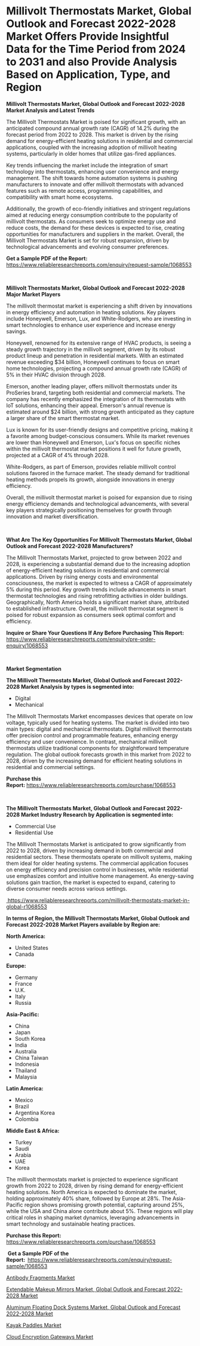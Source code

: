 <p><h1>Millivolt Thermostats Market, Global Outlook and Forecast 2022-2028 Market Offers Provide Insightful Data for the Time Period from 2024 to 2031 and also Provide Analysis Based on Application, Type, and Region</h1></p><p><strong>Millivolt Thermostats Market, Global Outlook and Forecast 2022-2028 Market Analysis and Latest Trends</strong></p>
<p><p>The Millivolt Thermostats Market is poised for significant growth, with an anticipated compound annual growth rate (CAGR) of 14.2% during the forecast period from 2022 to 2028. This market is driven by the rising demand for energy-efficient heating solutions in residential and commercial applications, coupled with the increasing adoption of millivolt heating systems, particularly in older homes that utilize gas-fired appliances.</p><p>Key trends influencing the market include the integration of smart technology into thermostats, enhancing user convenience and energy management. The shift towards home automation systems is pushing manufacturers to innovate and offer millivolt thermostats with advanced features such as remote access, programming capabilities, and compatibility with smart home ecosystems.</p><p>Additionally, the growth of eco-friendly initiatives and stringent regulations aimed at reducing energy consumption contribute to the popularity of millivolt thermostats. As consumers seek to optimize energy use and reduce costs, the demand for these devices is expected to rise, creating opportunities for manufacturers and suppliers in the market. Overall, the Millivolt Thermostats Market is set for robust expansion, driven by technological advancements and evolving consumer preferences.</p></p>
<p><strong>Get a Sample PDF of the Report:&nbsp;</strong> <a href="https://www.reliableresearchreports.com/enquiry/request-sample/1068553?utm_campaign=37&utm_medium=2&utm_source=Github&utm_content=ia&utm_term=03122024&utm_id=millivolt-thermostats-market-global-outlook-and-forecast-2022-2028">https://www.reliableresearchreports.com/enquiry/request-sample/1068553</a></p>
<p>&nbsp;</p>
<p><strong>Millivolt Thermostats Market, Global Outlook and Forecast 2022-2028 Major Market Players</strong></p>
<p><p>The millivolt thermostat market is experiencing a shift driven by innovations in energy efficiency and automation in heating solutions. Key players include Honeywell, Emerson, Lux, and White-Rodgers, who are investing in smart technologies to enhance user experience and increase energy savings. </p><p>Honeywell, renowned for its extensive range of HVAC products, is seeing a steady growth trajectory in the millivolt segment, driven by its robust product lineup and penetration in residential markets. With an estimated revenue exceeding $34 billion, Honeywell continues to focus on smart home technologies, projecting a compound annual growth rate (CAGR) of 5% in their HVAC division through 2028.</p><p>Emerson, another leading player, offers millivolt thermostats under its ProSeries brand, targeting both residential and commercial markets. The company has recently emphasized the integration of its thermostats with IoT solutions, enhancing their appeal. Emerson's annual revenue is estimated around $24 billion, with strong growth anticipated as they capture a larger share of the smart thermostat market.</p><p>Lux is known for its user-friendly designs and competitive pricing, making it a favorite among budget-conscious consumers. While its market revenues are lower than Honeywell and Emerson, Lux's focus on specific niches within the millivolt thermostat market positions it well for future growth, projected at a CAGR of 4% through 2028.</p><p>White-Rodgers, as part of Emerson, provides reliable millivolt control solutions favored in the furnace market. The steady demand for traditional heating methods propels its growth, alongside innovations in energy efficiency.</p><p>Overall, the millivolt thermostat market is poised for expansion due to rising energy efficiency demands and technological advancements, with several key players strategically positioning themselves for growth through innovation and market diversification.</p></p>
<p>&nbsp;</p>
<p><strong>What Are The Key Opportunities For Millivolt Thermostats Market, Global Outlook and Forecast 2022-2028 Manufacturers?</strong></p>
<p><p>The Millivolt Thermostats Market, projected to grow between 2022 and 2028, is experiencing a substantial demand due to the increasing adoption of energy-efficient heating solutions in residential and commercial applications. Driven by rising energy costs and environmental consciousness, the market is expected to witness a CAGR of approximately 5% during this period. Key growth trends include advancements in smart thermostat technologies and rising retrofitting activities in older buildings. Geographically, North America holds a significant market share, attributed to established infrastructure. Overall, the millivolt thermostat segment is poised for robust expansion as consumers seek optimal comfort and efficiency.</p></p>
<p><strong>Inquire or Share Your Questions If Any Before Purchasing This Report:</strong> <a href="https://www.reliableresearchreports.com/enquiry/pre-order-enquiry/1068553?utm_campaign=37&utm_medium=2&utm_source=Github&utm_content=ia&utm_term=03122024&utm_id=millivolt-thermostats-market-global-outlook-and-forecast-2022-2028">https://www.reliableresearchreports.com/enquiry/pre-order-enquiry/1068553</a></p>
<p>&nbsp;</p>
<p><strong>Market Segmentation</strong></p>
<p><strong>The Millivolt Thermostats Market, Global Outlook and Forecast 2022-2028 Market Analysis by types is segmented into:</strong></p>
<p><ul><li>Digital</li><li>Mechanical</li></ul></p>
<p><p>The Millivolt Thermostats Market encompasses devices that operate on low voltage, typically used for heating systems. The market is divided into two main types: digital and mechanical thermostats. Digital millivolt thermostats offer precision control and programmable features, enhancing energy efficiency and user convenience. In contrast, mechanical millivolt thermostats utilize traditional components for straightforward temperature regulation. The global outlook forecasts growth in this market from 2022 to 2028, driven by the increasing demand for efficient heating solutions in residential and commercial settings.</p></p>
<p><strong>Purchase this Report:&nbsp;</strong><a href="https://www.reliableresearchreports.com/purchase/1068553?utm_campaign=37&utm_medium=2&utm_source=Github&utm_content=ia&utm_term=03122024&utm_id=millivolt-thermostats-market-global-outlook-and-forecast-2022-2028">https://www.reliableresearchreports.com/purchase/1068553</a></p>
<p>&nbsp;</p>
<p><strong>The Millivolt Thermostats Market, Global Outlook and Forecast 2022-2028 Market Industry Research by Application is segmented into:</strong></p>
<p><ul><li>Commercial Use</li><li>Residential Use</li></ul></p>
<p><p>The Millivolt Thermostats Market is anticipated to grow significantly from 2022 to 2028, driven by increasing demand in both commercial and residential sectors. These thermostats operate on millivolt systems, making them ideal for older heating systems. The commercial application focuses on energy efficiency and precision control in businesses, while residential use emphasizes comfort and intuitive home management. As energy-saving solutions gain traction, the market is expected to expand, catering to diverse consumer needs across various settings.</p></p>
<p><a href="https://www.reliableresearchreports.com/millivolt-thermostats-market-in-global-r1068553?utm_campaign=37&utm_medium=2&utm_source=Github&utm_content=ia&utm_term=03122024&utm_id=millivolt-thermostats-market-global-outlook-and-forecast-2022-2028">&nbsp;https://www.reliableresearchreports.com/millivolt-thermostats-market-in-global-r1068553</a></p>
<p><strong>In terms of Region, the Millivolt Thermostats Market, Global Outlook and Forecast 2022-2028 Market Players available by Region are:</strong></p>
<p>
    <p> <strong> North America: </strong>
        <ul>
            <li>United States</li>
            <li>Canada</li>
        </ul>
        </p> 
    <p> <strong> Europe: </strong>
        <ul>
            <li>Germany</li>
            <li>France</li>
            <li>U.K.</li>
            <li>Italy</li>
            <li>Russia</li>
        </ul>
        </p> 
    <p> <strong> Asia-Pacific: </strong>
        <ul>
            <li>China</li>
            <li>Japan</li>
            <li>South Korea</li>
            <li>India</li>
            <li>Australia</li>
            <li>China Taiwan</li>
            <li>Indonesia</li>
            <li>Thailand</li>
            <li>Malaysia</li>
        </ul>
        </p> 
    <p> <strong> Latin America: </strong>
        <ul>
            <li>Mexico</li>
            <li>Brazil</li>
            <li>Argentina Korea</li>
            <li>Colombia</li>
        </ul>
        </p> 
    <p> <strong> Middle East & Africa: </strong>
        <ul>
            <li>Turkey</li>
            <li>Saudi</li>
            <li>Arabia</li>
            <li>UAE</li>
            <li>Korea</li>
        </ul>
    </p>
    </p>
<p><p>The millivolt thermostats market is projected to experience significant growth from 2022 to 2028, driven by rising demand for energy-efficient heating solutions. North America is expected to dominate the market, holding approximately 40% share, followed by Europe at 28%. The Asia-Pacific region shows promising growth potential, capturing around 25%, while the USA and China alone contribute about 5%. These regions will play critical roles in shaping market dynamics, leveraging advancements in smart technology and sustainable heating practices.</p></p>
<p><strong>Purchase this Report: </strong><a href="https://www.reliableresearchreports.com/purchase/1068553?utm_campaign=37&utm_medium=2&utm_source=Github&utm_content=ia&utm_term=03122024&utm_id=millivolt-thermostats-market-global-outlook-and-forecast-2022-2028">https://www.reliableresearchreports.com/purchase/1068553</a></p>
<p>&nbsp;<strong>Get a Sample PDF of the Report:&nbsp;&nbsp;</strong><a href="https://www.reliableresearchreports.com/enquiry/request-sample/1068553?utm_campaign=37&utm_medium=2&utm_source=Github&utm_content=ia&utm_term=03122024&utm_id=millivolt-thermostats-market-global-outlook-and-forecast-2022-2028">https://www.reliableresearchreports.com/enquiry/request-sample/1068553</a></p>
<p><strong></strong></p>
<p><p><a href="https://www.linkedin.com/pulse/future-antibody-fragments-market-key-growth-drivers-forecasted-ogeff?utm_campaign=37&utm_medium=2&utm_source=Github&utm_content=ia&utm_term=03122024&utm_id=millivolt-thermostats-market-global-outlook-and-forecast-2022-2028">Antibody Fragments Market</a></p><p><a href="https://github.com/pizolina/Market-Research-Report-List-6/blob/main/extendable-makeup-mirrors-market-global-outlook-and-forecast-2022-2028-market.md?utm_campaign=37&utm_medium=2&utm_source=Github&utm_content=ia&utm_term=03122024&utm_id=millivolt-thermostats-market-global-outlook-and-forecast-2022-2028">Extendable Makeup Mirrors Market, Global Outlook and Forecast 2022-2028 Market</a></p><p><a href="https://github.com/tamvrosiya/Market-Research-Report-List-6/blob/main/aluminum-floating-dock-systems-market-global-outlook-and-forecast-2022-2028-market.md?utm_campaign=37&utm_medium=2&utm_source=Github&utm_content=ia&utm_term=03122024&utm_id=millivolt-thermostats-market-global-outlook-and-forecast-2022-2028">Aluminum Floating Dock Systems Market, Global Outlook and Forecast 2022-2028 Market</a></p><p><a href="https://issuu.com/reportprime-2/docs/kayak-paddles-market-size-2030.pptx?utm_campaign=37&utm_medium=2&utm_source=Github&utm_content=ia&utm_term=03122024&utm_id=millivolt-thermostats-market-global-outlook-and-forecast-2022-2028">Kayak Paddles Market</a></p><p><a href="https://www.linkedin.com/pulse/whats-ahead-cloud-encryption-gateways-market-analysis-2024-2031-mdrac?utm_campaign=37&utm_medium=2&utm_source=Github&utm_content=ia&utm_term=03122024&utm_id=millivolt-thermostats-market-global-outlook-and-forecast-2022-2028">Cloud Encryption Gateways Market</a></p></p>